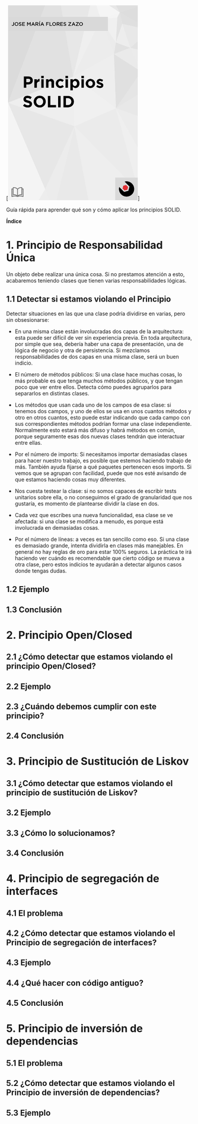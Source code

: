 [![Principios SOLID](/img/solid.png)]

Guía rápida para aprender qué son y cómo aplicar los principios SOLID.

**Índice**

# 1. Principio de Responsabilidad Única

Un objeto debe realizar una única cosa. Si no prestamos atención a esto, acabaremos teniendo clases que tienen varias responsabilidades lógicas.

## 1.1 Detectar si estamos violando el Principio

Detectar situaciones en las que una clase podría dividirse en varias, pero sin obsesionarse:

* En una misma clase están involucradas dos capas de la arquitectura: esta puede ser difícil de ver sin experiencia previa. En toda arquitectura, por simple que sea, debería haber una capa de presentación, una de lógica de negocio y otra de persistencia. Si mezclamos responsabilidades de dos capas en una misma clase, será un buen indicio.

* El número de métodos públicos: Si una clase hace muchas cosas, lo más probable es que tenga muchos métodos públicos, y que tengan poco que ver entre ellos. Detecta cómo puedes agruparlos para separarlos en distintas clases.

* Los métodos que usan cada uno de los campos de esa clase: si tenemos dos campos, y uno de ellos se usa en unos cuantos métodos y otro en otros cuantos, esto puede estar indicando que cada campo con sus correspondientes métodos podrían formar una clase independiente. Normalmente esto estará más difuso y habrá métodos en común, porque seguramente esas dos nuevas clases tendrán que interactuar entre ellas.

* Por el número de imports: Si necesitamos importar demasiadas clases para hacer nuestro trabajo, es posible que estemos haciendo trabajo de más. También ayuda fijarse a qué paquetes pertenecen esos imports. Si vemos que se agrupan con facilidad, puede que nos esté avisando de que estamos haciendo cosas muy diferentes.

* Nos cuesta testear la clase: si no somos capaces de escribir tests unitarios sobre ella, o no conseguimos el grado de granularidad que nos gustaría, es momento de plantearse dividir la clase en dos.

* Cada vez que escribes una nueva funcionalidad, esa clase se ve afectada: si una clase se modifica a menudo, es porque está involucrada en demasiadas cosas.

* Por el número de líneas: a veces es tan sencillo como eso. Si una clase es demasiado grande, intenta dividirla en clases más manejables. En general no hay reglas de oro para estar 100% seguros. La práctica te irá haciendo ver cuándo es recomendable que cierto código se mueva a otra clase, pero estos indicios te ayudarán a detectar algunos casos donde tengas dudas.

## 1.2 Ejemplo
## 1.3 Conclusión
# 2. Principio Open/Closed
## 2.1 ¿Cómo detectar que estamos violando el principio Open/Closed?
## 2.2 Ejemplo
## 2.3 ¿Cuándo debemos cumplir con este principio?
## 2.4 Conclusión
# 3. Principio de Sustitución de Liskov
## 3.1 ¿Cómo detectar que estamos violando el principio de sustitución de Liskov?
## 3.2 Ejemplo
## 3.3 ¿Cómo lo solucionamos?
## 3.4  Conclusión
# 4. Principio de segregación de interfaces
## 4.1 El problema
## 4.2 ¿Cómo detectar que estamos violando el Principio de segregación de interfaces?
## 4.3 Ejemplo
## 4.4 ¿Qué hacer con código antiguo?
## 4.5 Conclusión
# 5. Principio de inversión de dependencias
## 5.1 El problema
## 5.2 ¿Cómo detectar que estamos violando el Principio de inversión de dependencias?
## 5.3 Ejemplo
